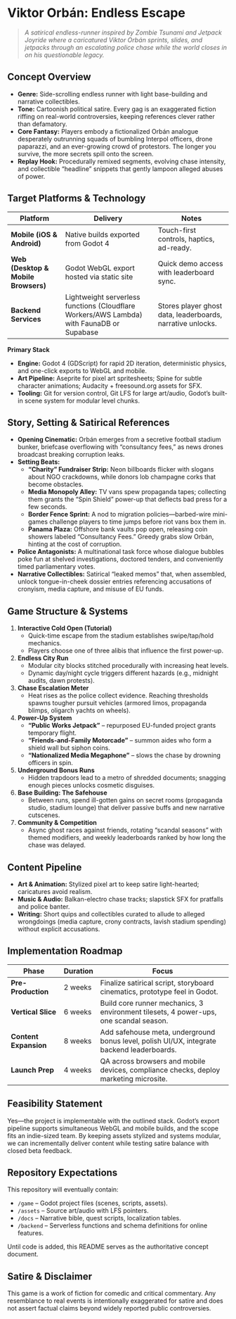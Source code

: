 # Viktor Orbán: Endless Escape

> *A satirical endless-runner inspired by Zombie Tsunami and Jetpack Joyride where a caricatured Viktor Orbán sprints, slides, and jetpacks through an escalating police chase while the world closes in on his questionable legacy.*

## Concept Overview
- **Genre:** Side-scrolling endless runner with light base-building and narrative collectibles.
- **Tone:** Cartoonish political satire. Every gag is an exaggerated fiction riffing on real-world controversies, keeping references clever rather than defamatory.
- **Core Fantasy:** Players embody a fictionalized Orbán analogue desperately outrunning squads of bumbling Interpol officers, drone paparazzi, and an ever-growing crowd of protestors. The longer you survive, the more secrets spill onto the screen.
- **Replay Hook:** Procedurally remixed segments, evolving chase intensity, and collectible “headline” snippets that gently lampoon alleged abuses of power.

## Target Platforms & Technology
| Platform | Delivery | Notes |
| --- | --- | --- |
| **Mobile (iOS & Android)** | Native builds exported from Godot 4 | Touch-first controls, haptics, ad-ready.
| **Web (Desktop & Mobile Browsers)** | Godot WebGL export hosted via static site | Quick demo access with leaderboard sync.
| **Backend Services** | Lightweight serverless functions (Cloudflare Workers/AWS Lambda) with FaunaDB or Supabase | Stores player ghost data, leaderboards, narrative unlocks.

**Primary Stack**
- **Engine:** Godot 4 (GDScript) for rapid 2D iteration, deterministic physics, and one-click exports to WebGL and mobile.
- **Art Pipeline:** Aseprite for pixel art spritesheets; Spine for subtle character animations; Audacity + freesound.org assets for SFX.
- **Tooling:** Git for version control, Git LFS for large art/audio, Godot’s built-in scene system for modular level chunks.

## Story, Setting & Satirical References
- **Opening Cinematic:** Orbán emerges from a secretive football stadium bunker, briefcase overflowing with “consultancy fees,” as news drones broadcast breaking corruption leaks.
- **Setting Beats:**
  - **“Charity” Fundraiser Strip:** Neon billboards flicker with slogans about NGO crackdowns, while donors lob champagne corks that become obstacles.
  - **Media Monopoly Alley:** TV vans spew propaganda tapes; collecting them grants the “Spin Shield” power-up that deflects bad press for a few seconds.
  - **Border Fence Sprint:** A nod to migration policies—barbed-wire mini-games challenge players to time jumps before riot vans box them in.
  - **Panama Plaza:** Offshore bank vaults pop open, releasing coin showers labeled “Consultancy Fees.” Greedy grabs slow Orbán, hinting at the cost of corruption.
- **Police Antagonists:** A multinational task force whose dialogue bubbles poke fun at shelved investigations, doctored tenders, and conveniently timed parliamentary votes.
- **Narrative Collectibles:** Satirical “leaked memos” that, when assembled, unlock tongue-in-cheek dossier entries referencing accusations of cronyism, media capture, and misuse of EU funds.

## Game Structure & Systems
1. **Interactive Cold Open (Tutorial)**
   - Quick-time escape from the stadium establishes swipe/tap/hold mechanics.
   - Players choose one of three alibis that influence the first power-up.
2. **Endless City Run**
   - Modular city blocks stitched procedurally with increasing heat levels.
   - Dynamic day/night cycle triggers different hazards (e.g., midnight audits, dawn protests).
3. **Chase Escalation Meter**
   - Heat rises as the police collect evidence. Reaching thresholds spawns tougher pursuit vehicles (armored limos, propaganda blimps, oligarch yachts on wheels).
4. **Power-Up System**
   - **“Public Works Jetpack”** – repurposed EU-funded project grants temporary flight.
   - **“Friends-and-Family Motorcade”** – summon aides who form a shield wall but siphon coins.
   - **“Nationalized Media Megaphone”** – slows the chase by drowning officers in spin.
5. **Underground Bonus Runs**
   - Hidden trapdoors lead to a metro of shredded documents; snagging enough pieces unlocks cosmetic disguises.
6. **Base Building: The Safehouse**
   - Between runs, spend ill-gotten gains on secret rooms (propaganda studio, stadium lounge) that deliver passive buffs and new narrative cutscenes.
7. **Community & Competition**
   - Async ghost races against friends, rotating “scandal seasons” with themed modifiers, and weekly leaderboards ranked by how long the chase was delayed.

## Content Pipeline
- **Art & Animation:** Stylized pixel art to keep satire light-hearted; caricatures avoid realism.
- **Music & Audio:** Balkan-electro chase tracks; slapstick SFX for pratfalls and police banter.
- **Writing:** Short quips and collectibles curated to allude to alleged wrongdoings (media capture, crony contracts, lavish stadium spending) without explicit accusations.

## Implementation Roadmap
| Phase | Duration | Focus |
| --- | --- | --- |
| **Pre-Production** | 2 weeks | Finalize satirical script, storyboard cinematics, prototype feel in Godot.
| **Vertical Slice** | 6 weeks | Build core runner mechanics, 3 environment tilesets, 4 power-ups, one scandal season.
| **Content Expansion** | 8 weeks | Add safehouse meta, underground bonus level, polish UI/UX, integrate backend leaderboards.
| **Launch Prep** | 4 weeks | QA across browsers and mobile devices, compliance checks, deploy marketing microsite.

## Feasibility Statement
Yes—the project is implementable with the outlined stack. Godot’s export pipeline supports simultaneous WebGL and mobile builds, and the scope fits an indie-sized team. By keeping assets stylized and systems modular, we can incrementally deliver content while testing satire balance with closed beta feedback.

## Repository Expectations
This repository will eventually contain:
- `/game` – Godot project files (scenes, scripts, assets).
- `/assets` – Source art/audio with LFS pointers.
- `/docs` – Narrative bible, quest scripts, localization tables.
- `/backend` – Serverless functions and schema definitions for online features.

Until code is added, this README serves as the authoritative concept document.

## Satire & Disclaimer
This game is a work of fiction for comedic and critical commentary. Any resemblance to real events is intentionally exaggerated for satire and does not assert factual claims beyond widely reported public controversies.
